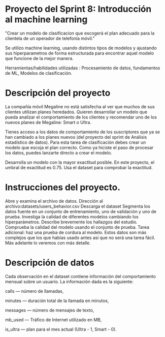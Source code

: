 # Proyecto del Sprint 8: Introducción al machine learning

"Crear un modelo de clasificacion que escogerá el plan adecuado para la clientela de un operador de telefonía móvil."

Se utilizo machine learning, usando distintos tipos de modelos y ajustando sus hiperparametros de forma estructurada para encontrar aquel modelo que funcione de la mejor manera.

Herramientas/habilidades utilizadas : Procesamiento de datos, fundamentos de ML, Modelos de clasificación.

# Descripción del proyecto
La compañía móvil Megaline no está satisfecha al ver que muchos de sus clientes utilizan planes heredados. Quieren desarrollar un modelo que pueda analizar el comportamiento de los clientes y recomendar uno de los nuevos planes de Megaline: Smart o Ultra.

Tienes acceso a los datos de comportamiento de los suscriptores que ya se han cambiado a los planes nuevos (del proyecto del sprint de Análisis estadístico de datos). Para esta tarea de clasificación debes crear un modelo que escoja el plan correcto. Como ya hiciste el paso de procesar los datos, puedes lanzarte directo a crear el modelo.

Desarrolla un modelo con la mayor exactitud posible. En este proyecto, el umbral de exactitud es 0.75. Usa el dataset para comprobar la exactitud.

# Instrucciones del proyecto.

Abre y examina el archivo de datos. Dirección al archivo:datasets/users_behavior.csv Descarga el dataset
Segmenta los datos fuente en un conjunto de entrenamiento, uno de validación y uno de prueba.
Investiga la calidad de diferentes modelos cambiando los hiperparámetros. Describe brevemente los hallazgos del estudio.
Comprueba la calidad del modelo usando el conjunto de prueba.
Tarea adicional: haz una prueba de cordura al modelo. Estos datos son más complejos que los que habías usado antes así que no será una tarea fácil. Más adelante lo veremos con más detalle.

# Descripción de datos
Cada observación en el dataset contiene información del comportamiento mensual sobre un usuario. La información dada es la siguiente:

сalls — número de llamadas,

minutes — duración total de la llamada en minutos,

messages — número de mensajes de texto,

mb_used — Tráfico de Internet utilizado en MB,

is_ultra — plan para el mes actual (Ultra - 1, Smart - 0).

